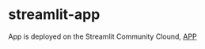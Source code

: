 # streamlit-app

App is deployed on the Streamlit Community Clound, [APP](https://app-app-xiw6puiwq2fjko8z2szteg.streamlit.app/)
